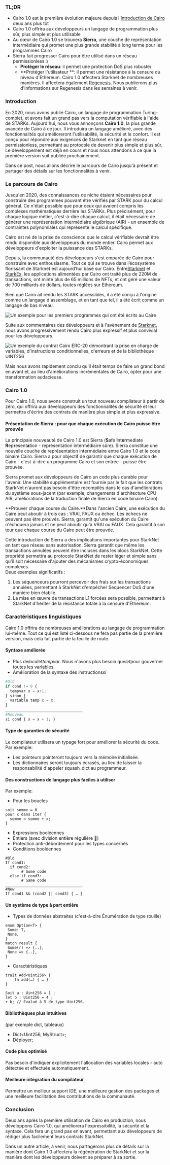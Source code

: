 ### TL;DR

* Cairo 1.0 est la première évolution majeure depuis l'[introduction de Cairo](https://medium.com/starkware/hello-cairo-3cb43b13b209) deux ans plus tôt
* Cairo 1.0 offrira aux développeurs un langage de programmation plus sûr, plus simple et plus utilisable
* Au cœur de Cairo 1.0 se trouvera **Sierra**, une couche de représentation intermédiaire qui promet une plus grande stabilité à long terme pour les programmes Cairo
* Sierra fait progresser Cairo pour être utilisé dans un réseau permissionless :\
  - **Protéger le réseau**: il permet une protection DoS plus robuste\
  - **Protéger l'utilisateur **: il permet une résistance à la censure du niveau d'Ethereum. Cairo 1.0 affectera Starknet de nombreuses manières. Il affectera également [Regenesis](https://medium.com/starkware/regenesis-starknets-no-sweat-state-reset-e296b12b80ae). Nous publierons plus d'informations sur Regenesis dans les semaines à venir.

### Introduction

En 2020, nous avons publié Cairo, un langage de programmation Turing-complet, et avons fait un grand pas vers la computation vérifiable à l'aide de STARKs. Aujourd'hui, nous vous annonçons **Cairo 1.0**, la plus grande avancée de Cairo à ce jour. Il introduira un langage amélioré, avec des fonctionnalités qui amélioreront l'utilisabilité, la sécurité et le confort. Il est conçu pour répondre aux exigences de Starknet en tant que réseau permissionless, permettant au protocole de devenir plus simple et plus sûr.\
Le développement est déjà en cours et nous nous attendons à ce que la première version soit publiée prochainement.

Dans ce post, nous allons décrire le parcours de Cairo jusqu'à présent et partager des détails sur les fonctionnalités à venir.

### Le parcours de Cairo

Jusqu'en 2020, des connaissances de niche étaient nécessaires pour construire des programmes pouvant être vérifiés par STARK pour du calcul général. Ce n'était possible que pour ceux qui avaient compris les complexes mathématiques derrière les STARKs. Plus précisément, pour chaque logique métier, c'est-à-dire chaque calcul, il était nécessaire de générer une représentation intermédiaire algébrique (AIR) - un ensemble de contraintes polynomiales qui représente le calcul spécifique.

Cairo est né de la prise de conscience que le calcul vérifiable devrait être rendu disponible aux développeurs du monde entier. Cairo permet aux développeurs d'exploiter la puissance des STARKs.

Depuis, la communauté des développeurs s'est emparée de Cairo pour construire avec enthousiasme. Tout ce qui se trouve dans l’écosystème florissant de Starknet est aujourd’hui basé sur Cairo. Entre[Starknet](https://starkware.co/starknet/) et [StarkEx](https://starkware.co/starkex/), les applications alimentées par Cairo ont traité plus de 220M de transactions, ont minté plus de 65 millions de NFTs, et ont géré une valeur de 700 milliards de dollars, toutes réglées sur Ethereum.

Bien que Cairo ait rendu les STARK accessibles, il a été conçu à l'origine comme un langage d'assemblage, et en tant que tel, il a été écrit comme un langage de bas niveau.

![Un exemple pour les premiers programmes qui ont été écrits au Caire](/assets/cairocode_01.png "Un exemple pour les premiers programmes qui ont été écrits au Caire")

Suite aux commentaires des développeurs et à l'avènement de [Starknet](https://starkware.co/starknet/), nous avons progressivement rendu Cairo plus expressif et plus convivial pour les développeurs.

![Un exemple du contrat Cairo ERC-20 démontrant la prise en charge de variables, d'instructions conditionnelles, d'erreurs et de la bibliothèque UINT256](/assets/cairocode_02.png "Un exemple du contrat Cairo ERC-20 démontrant la prise en charge de variables, d'instructions conditionnelles, d'erreurs et de la bibliothèque UINT256")

Mais nous avons rapidement conclu qu'il était temps de faire un grand bond en avant et, au lieu d'améliorations incrémentales de Cairo, opter pour une transformation audacieuse.

### Cairo 1.0

Pour Cairo 1.0, nous avons construit un tout nouveau compilateur à partir de zéro, qui offrira aux développeurs des fonctionnalités de sécurité et leur permettra d'écrire des contrats de manière plus simple et plus expressive.

#### Présentation de Sierra : pour que chaque exécution de Cairo puisse être prouvée

La principale nouveauté de Cairo 1.0 est Sierra (**S**afe **I**nt**e**rmediate **R**ep**r**esent**a**tion - représentation intermédiaire sûre). Sierra constitue une nouvelle couche de représentation intermédiaire entre Cairo 1.0 et le code binaire Cairo. Sierra a pour objectif de garantir que chaque exécution de Cairo - c'est-à-dire un programme Cairo et son entrée - puisse être prouvée.

Sierra promet aux développeurs de Cairo un code plus durable pour l'avenir. Une stabilité supplémentaire est fournie par le fait que les contrats StarkNet n'auront pas besoin d'être recompilés dans le cas d'améliorations du système sous-jacent (par exemple, changements d'architecture CPU AIR, améliorations de la traduction finale de Sierra en code binaire Cairo).

**Prouver chaque course du Caire.**Dans l'ancien Caire, une exécution du Caire peut aboutir à trois cas : VRAI, FAUX ou échec. Les échecs ne peuvent pas être prouvés. Sierra, garantit qu'une exécution du Caire n'échouera jamais et ne peut aboutir qu'à VRAI ou FAUX. Cela garantit à son tour que chaque course du Caire peut être prouvée.

Cette introduction de Sierra a des implications importantes pour StarkNet en tant que réseau sans autorisation. Sierra garantit que même les transactions annulées peuvent être incluses dans les blocs StarkNet. Cette propriété permettra au protocole StarkNet de rester léger et simple sans qu'il soit nécessaire d'ajouter des mécanismes crypto-économiques complexes.\
Deux exemples significatifs :

1. Les séquenceurs pourront percevoir des frais sur les transactions annulées, permettant à StarkNet d'empêcher Sequencer DoS d'une manière bien établie.
2. La mise en œuvre de transactions L1 forcées sera possible, permettant à StarkNet d'hériter de la résistance totale à la censure d'Ethereum.

### **Caractéristiques linguistiques**

Cairo 1.0 offrira de nombreuses améliorations au langage de programmation lui-même. Tout ce qui est listé ci-dessous ne fera pas partie de la première version, mais cela fait partie de la feuille de route.

#### **Syntaxe améliorée**

* Plus de*local*et*tempvar*. Nous n'avons plus besoin que*let*pour gouverner toutes les variables.
* Amélioration de la syntaxe des instructions*si*

```python
#Old
if cond != 0 {
  tempvar x = x+1;
} sinon {
  variable temp x = x;
}
__________________________________
#Nouveau
si cond { x = x + 1; }
```

#### **Type de garanties de sécurité**

Le compilateur utilisera un typage fort pour améliorer la sécurité du code. Par exemple:

* Les pointeurs pointeront toujours vers la mémoire initialisée.
* Les dictionnaires seront toujours écrasés, au lieu de laisser la responsabilité d'appeler squash_dict au programmeur.

#### **Des constructions de langage plus faciles à utiliser**

Par exemple:

* Pour les boucles

```
soit somme = 0
pour x dans iter {
  somme = somme + x;
}
```

* Expressions booléennes
* Entiers (avec division entière régulière 👯)
* Protection anti-débordement pour les types concernés
* Conditions booléennes

```
#Old
If cond1:
  if cond2:
       # Some code
  else if cond3:
       # Same code
__________________________________
#New
If cond1 && (cond2 || cond3) { … }
```

#### **Un système de type à part entière**

* Types de données abstraites (c'est-à-dire Énumération de type rouille)

```
enum Option<T> {
 Some: T,
 None,
}
match result {
 Some(r) => {..},
 None => {..},
}
```

* Caractéristiques

```
trait Add<Uint256> {
    fn add(…) { … }
}

Soit a : Uint256 = 1 ;
let b : Uint256 = 4 ;
+ b; // Évalué à 5 de type Uint256.
```

#### **Bibliothèques plus intuitives**

(par exemple dict, tableaux)

* Dict<Uint256, MyStruct>;
* Déployer<MyOtherStruct>;

#### **Code plus optimisé**

Pas besoin d'indiquer explicitement l'allocation des variables locales - auto détectée et effectuée automatiquement.

#### **Meilleure intégration du compilateur**

Permettre un meilleur support IDE, une meilleure gestion des packages et une meilleure facilitation des contributions de la communauté.

### **Conclusion**

Deux ans après la première utilisation de Cairo en production, nous développons Cairo 1.0, qui améliorera l'expressibilité, la sécurité et la syntaxe. Cela fera un grand pas en avant, permettant aux développeurs de rédiger plus facilement leurs contrats StarkNet.

Dans un autre article, à venir, nous partagerons plus de détails sur la manière dont Cairo 1.0 affectera la régénération de StarkNet et sur la manière dont les développeurs doivent se préparer à sa sortie.